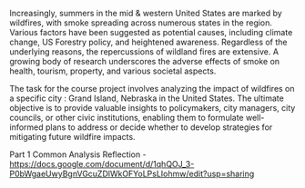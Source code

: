 Increasingly, summers in the mid & western United States are marked by wildfires, with smoke spreading across numerous states in the region. Various factors have been suggested as potential causes, including climate change, US Forestry policy, and heightened awareness. Regardless of the underlying reasons, the repercussions of wildland fires are extensive. A growing body of research underscores the adverse effects of smoke on health, tourism, property, and various societal aspects.

The task for the course project involves analyzing the impact of wildfires on a specific city : Grand Island, Nebraska in the United States. The ultimate objective is to provide valuable insights to policymakers, city managers, city councils, or other civic institutions, enabling them to formulate well-informed plans to address or decide whether to develop strategies for mitigating future wildfire impacts.

Part 1 Common Analysis Reflection - https://docs.google.com/document/d/1qhQOJ_3-P0bWgaeUwyBgnVGcuZDlWkOFYoLPsLIohmw/edit?usp=sharing 